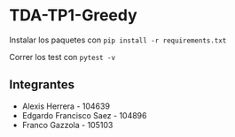 # TDA-TP1-Greedy

Instalar los paquetes con ```pip install -r requirements.txt``` 

Correr los test con ```pytest -v``` 

## Integrantes

* Alexis Herrera - 104639
* Edgardo Francisco Saez - 104896
* Franco Gazzola - 105103

